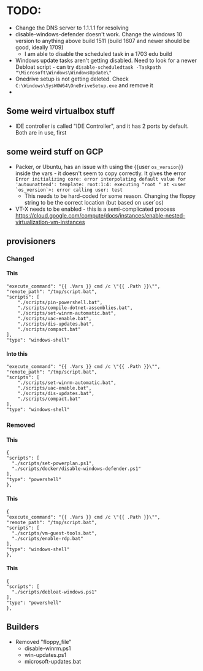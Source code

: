 # TODO:
- Change the DNS server to 1.1.1.1 for resolving
- disable-windows-defender doesn't work. Change the windows 10 version to anything above build 1511 (build 1607 and newer should be good, ideally 1709)
  - I am able to disable the scheduled task in a 1703 edu build
- Windows update tasks aren't getting disabled. Need to look for a newer Debloat script - can try `disable-scheduledtask -Taskpath "\Microsoft\Windows\WindowsUpdate\"`
- Onedrive setup is not getting deleted. Check `C:\Windows\SysWOW64\OneDriveSetup.exe` and remove it
- 
## Some weird virtualbox stuff
- IDE controller is called "IDE Controller", and it has 2 ports by default. Both are in use, first

## some weird stuff on GCP
- Packer, or Ubuntu, has an issue with using the {{user `os_version`}} inside the vars - it doesn't seem to copy correctly. It gives the error ```Error initializing core: error interpolating default value for 'autounattend': template: root:1:4: executing "root " at <user `os_version`>: error calling user: test```
  - This needs to be hard-coded for some reason. Changing the floppy string to be the correct location (but based on user`os)
- VT-X needs to be enabled - this is a semi-complicated process https://cloud.google.com/compute/docs/instances/enable-nested-virtualization-vm-instances
## provisioners
### Changed
#### This
```
"execute_command": "{{ .Vars }} cmd /c \"{{ .Path }}\"",
"remote_path": "/tmp/script.bat",
"scripts": [
	"./scripts/pin-powershell.bat",
	"./scripts/compile-dotnet-assemblies.bat",
	"./scripts/set-winrm-automatic.bat",
	"./scripts/uac-enable.bat",
	"./scripts/dis-updates.bat",
	"./scripts/compact.bat"
],
"type": "windows-shell"
```
	
#### Into this
```
"execute_command": "{{ .Vars }} cmd /c \"{{ .Path }}\"",
"remote_path": "/tmp/script.bat",
"scripts": [
	"./scripts/set-winrm-automatic.bat",
	"./scripts/uac-enable.bat",
	"./scripts/dis-updates.bat",
	"./scripts/compact.bat"
],
"type": "windows-shell"

```

### Removed
#### This
```
{
"scripts": [
  "./scripts/set-powerplan.ps1",
  "./scripts/docker/disable-windows-defender.ps1"
],
"type": "powershell"
},
```
#### This
```
{
"execute_command": "{{ .Vars }} cmd /c \"{{ .Path }}\"",
"remote_path": "/tmp/script.bat",
"scripts": [
  "./scripts/vm-guest-tools.bat",
  "./scripts/enable-rdp.bat"
],
"type": "windows-shell"
},
```
#### This
```
{
"scripts": [
  "./scripts/debloat-windows.ps1"
],
"type": "powershell"
},
```

## Builders
- Removed "floppy_file"
  - disable-winrm.ps1
  - win-updates.ps1
  - microsoft-updates.bat
